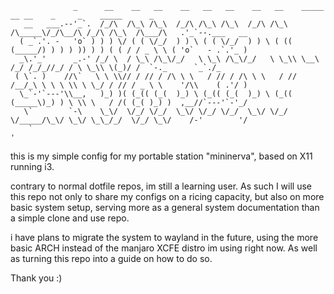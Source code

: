 ```
              _      __    __   __    __   __   __    __   __    _____  __ __    _     _    _____      _               
   __   ___.--'_`.  /_/\  /\_\ /\_\  /_/\ /\_\ /\_\  /_/\ /\_\ /\_____\/_/\__/\ /_/\ /\_\  /\___/\   .'_`--.___   __   
  ( _`.'. -   'o` ) ) ) \/ ( ( \/_/  ) ) \ ( ( \/_/  ) ) \ ( (( (_____/) ) ) ) )) ) ) ( ( / / _ \ \ ( 'o`   - .`.'_ )  
  _\.'_'      _.-' /_/ \  / \_\ /\_\/_/   \ \_\ /\_\/_/   \ \_\\ \__\ /_/ /_/_//_/ / \ \_\\ \(_)/ /  `-._      `_`./_  
 ( \`. )    //\`   \ \ \\// / // / /\ \ \   / // / /\ \ \   / // /__/_\ \ \ \ \\ \ \_/ / // / _ \ \    '/\\    ( .'/ ) 
  \_`-'`---'\\__,   )_) )( (_(( (_(  )_) \ (_(( (_(  )_) \ (_(( (_____\)_) ) \ \\ \   / /( (_( )_) )  ,__//`---'`-'_/  
   \`        `-\    \_\/  \/_/ \/_/  \_\/ \/_/ \/_/  \_\/ \/_/ \/_____/\_\/ \_\/ \_\_/_/  \/_/ \_\/    /-'        '/   
    `                                                                                                             '    
```
this is my simple config for my portable station "mininerva", based on X11 running i3. 

contrary to normal dotfile repos, im still a learning user.
As such I will use this repo not only to share my configs on a ricing capacity, but also on more basic system setup, serving more as a general system documentation than a simple clone and use repo.

i have plans to migrate the system to wayland in the future, using the more basic ARCH instead of the manjaro XCFE distro im using right now.
As well as turning this repo into a guide on how to do so. 

Thank you :) 
